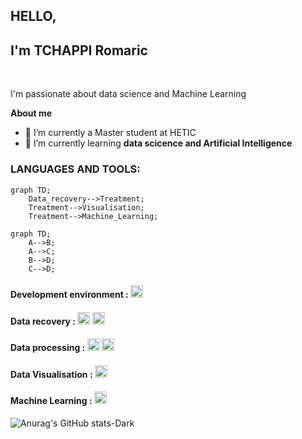 ## HELLO, <br/>
## I'm TCHAPPI Romaric
<br />

I'm passionate about data science and Machine Learning<br>

**About me**
- 🔭 I’m currently a Master student at HETIC
- 🌱 I’m currently learning **data scicence and Artificial Intelligence**

### LANGUAGES AND TOOLS:
```mermaid
graph TD;
    Data_recovery-->Treatment;
    Treatment-->Visualisation;
    Treatment-->Machine_Learning;
```
```mermaid
graph TD;
    A-->B;
    A-->C;
    B-->D;
    C-->D;
```

#### Development environment : <code><img height="20" alt="VsCode" src="https://cdn.jsdelivr.net/gh/devicons/devicon@latest/icons/vscode/vscode-original.svg"></code>

#### Data recovery : <code><img height="20" alt="PostgreSQL" src="https://cdn.jsdelivr.net/gh/devicons/devicon@latest/icons/postgresql/postgresql-original.svg"></code> <code><img height="20" alt="MySQL" src="https://cdn.jsdelivr.net/gh/devicons/devicon@latest/icons/mysql/mysql-original.svg"></code>

#### Data processing : <code><img height="20" alt="Numpy" src="https://cdn.jsdelivr.net/gh/devicons/devicon@latest/icons/numpy/numpy-original.svg"></code> <code><img height="20" alt="Pandas" src="https://cdn.jsdelivr.net/gh/devicons/devicon@latest/icons/pandas/pandas-original.svg"></code>

#### Data Visualisation :  <code><img height="20" alt="Matplotlib" src="https://cdn.jsdelivr.net/gh/devicons/devicon@latest/icons/matplotlib/matplotlib-original.svg"></code>
<!-- <code><img height="20" alt="Seaborn" src="https://cdn.jsdelivr.net/gh/devicons/devicon@latest/icons/pandas/pandas-original.svg"></code> -->

#### Machine Learning : <code><img height="20" alt="Scikit-Learn" src="https://cdn.jsdelivr.net/gh/devicons/devicon@latest/icons/scikitlearn/scikitlearn-original.svg"></code> 

![Anurag's GitHub stats-Dark](https://github-readme-stats.vercel.app/api?username=TchappiR&show_icons=true&theme=dark#gh-dark-mode-only)
